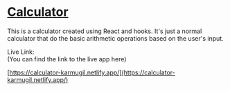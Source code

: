 # [Calculator](https://calculator-karmugil.netlify.app/)

This is a calculator created using React and hooks. It's just a normal calculator that do the basic arithmetic operations based on the user's input.

Live Link:\
(You can find the link to the live app here)

[https://calculator-karmugil.netlify.app/](https://calculator-karmugil.netlify.app/)
